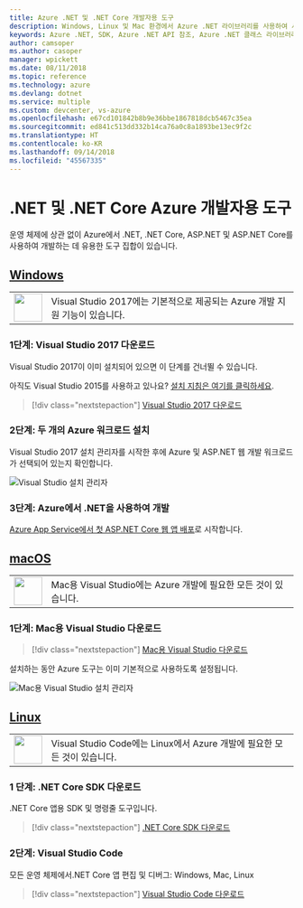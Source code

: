 ```yaml
---
title: Azure .NET 및 .NET Core 개발자용 도구
description: Windows, Linux 및 Mac 환경에서 Azure .NET 라이브러리를 사용하여 시작하는 도구를 가져옵니다.
keywords: Azure .NET, SDK, Azure .NET API 참조, Azure .NET 클래스 라이브러리
author: camsoper
ms.author: casoper
manager: wpickett
ms.date: 08/11/2018
ms.topic: reference
ms.technology: azure
ms.devlang: dotnet
ms.service: multiple
ms.custom: devcenter, vs-azure
ms.openlocfilehash: e67cd101842b8b9e36bbe1867818dcb5467c35ea
ms.sourcegitcommit: ed841c513dd332b14ca76a0c8a1893be13ec9f2c
ms.translationtype: HT
ms.contentlocale: ko-KR
ms.lasthandoff: 09/14/2018
ms.locfileid: "45567335"
---
```

# <a name="tools-for-net-and-net-core-azure-developers"></a>.NET 및 .NET Core Azure 개발자용 도구

운영 체제에 상관 없이 Azure에서 .NET, .NET Core, ASP.NET 및 ASP.NET Core를 사용하여 개발하는 데 유용한 도구 집합이 있습니다.

## <a name="windowstabwindows"></a>[Windows](#tab/windows)

<table>
  <tr>
    <td width="50">
        <img src="https://docs.microsoft.com/en-us/media/logos/logo_vs-ide.svg" width="50" height="50"></img>
    </td>
    <td>
        Visual Studio 2017에는 기본적으로 제공되는 Azure 개발 지원 기능이 있습니다.
    </td>
  </tr>
</table>

### <a name="step-1-download-visual-studio-2017"></a>1단계: Visual Studio 2017 다운로드

Visual Studio 2017이 이미 설치되어 있으면 이 단계를 건너뛸 수 있습니다.

아직도 Visual Studio 2015를 사용하고 있나요?  [설치 지침은 여기를 클릭하세요](dotnet-sdk-vs2015-install.md).

> [!div class="nextstepaction"]
> [Visual Studio 2017 다운로드](https://www.visualstudio.com/downloads/)

### <a name="step-2-install-the-two-azure-workloads"></a>2단계: 두 개의 Azure 워크로드 설치

Visual Studio 2017 설치 관리자를 시작한 후에 Azure 및 ASP.NET 웹 개발 워크로드가 선택되어 있는지 확인합니다.

![Visual Studio 설치 관리자](media/dotnet-tools/azure-workloads.png)

### <a name="step-3-develop-with-net-on-azure"></a>3단계: Azure에서 .NET을 사용하여 개발

[Azure App Service에서 첫 ASP.NET Core 웹 앱 배포](https://docs.microsoft.com/azure/app-service-web/app-service-web-get-started-dotnet)로 시작합니다.

## <a name="macostabmacos"></a>[macOS](#tab/macos)
<table>
  <tr>
    <td width="50">
        <img src="https://docs.microsoft.com/en-us/media/logos/logo_vs-mac.svg" width="50" height="50"></img>
    </td>
    <td>
        Mac용 Visual Studio에는 Azure 개발에 필요한 모든 것이 있습니다.
    </td>
  </tr>
</table>

### <a name="step-1-download-visual-studio-for-mac"></a>1단계: Mac용 Visual Studio 다운로드

> [!div class="nextstepaction"]
> [Mac용 Visual Studio 다운로드](https://www.visualstudio.com/vs/visual-studio-mac/)

설치하는 동안 Azure 도구는 이미 기본적으로 사용하도록 설정됩니다.

![Mac용 Visual Studio 설치 관리자](media/dotnet-tools/azure-vsmac.png)

## <a name="linuxtablinux"></a>[Linux](#tab/linux)

<table>
  <tr>
    <td width="50">
        <img src="https://docs.microsoft.com/en-us/visualstudio/products/images/vs-code.svg" width="50" height="50"></img>
    </td>
    <td>
        Visual Studio Code에는 Linux에서 Azure 개발에 필요한 모든 것이 있습니다.
    </td>
  </tr>
</table>

### <a name="step-1-download-the-net-core-sdk"></a>1 단계: .NET Core SDK 다운로드

.NET Core 앱용 SDK 및 명령줄 도구입니다.

> [!div class="nextstepaction"]
> [.NET Core SDK 다운로드](https://www.microsoft.com/net/core)

### <a name="step-2-visual-studio-code"></a>2단계: Visual Studio Code

모든 운영 체제에서.NET Core 앱 편집 및 디버그: Windows, Mac, Linux

> [!div class="nextstepaction"]
> [Visual Studio Code 다운로드](https://code.visualstudio.com)
